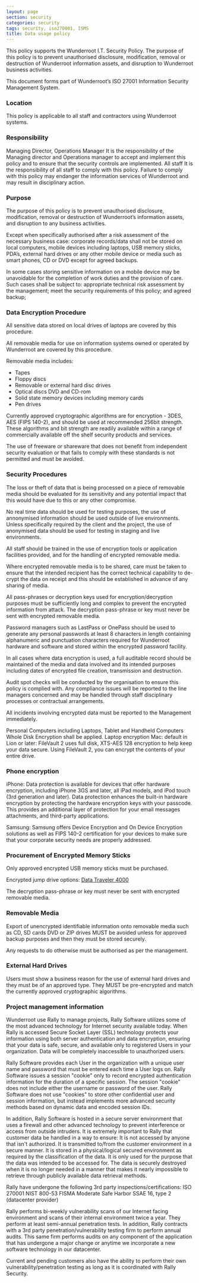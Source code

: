 ```yaml
---
layout: page
section: security
categories: security
tags: security, iso270001, ISMS
title: Data usage policy
---
```

This policy supports the Wunderroot I.T. Security Policy. The purpose of this policy is to prevent unauthorised disclosure, modification, removal or destruction of Wunderroot information assets, and disruption to Wunderroot business activities.

This document forms part of Wunderroot’s ISO 27001 Information Security Management System.

<h3>Location</h3>
This policy is applicable to all staff and contractors using Wunderroot systems.
<h3>Responsibility</h3>
Managing Director, Operations Manager
It is the responsibility of the Managing director and Operations manager to accept and implement this policy and to ensure that the security controls are implemented.
All staff
It is the responsibility of all staff to comply with this policy.
Failure to comply with this policy may endanger the information services of Wunderroot and may result in disciplinary action.


<h3>Purpose</h3>
The purpose of this policy is to prevent unauthorised disclosure, modification, removal or destruction of Wunderroot’s information assets, and disruption to any business activities.

Except when specifically authorised after a risk assessment of the necessary business case: corporate records/data shall not be stored on local computers, mobile devices including laptops, USB memory sticks, PDA’s, external hard drives or any other mobile device or media such as smart phones, CD or DVD except for agreed backups.

In some cases storing sensitive information on a mobile device may be unavoidable for the completion of work duties and the provision of care. Such cases shall be subject to:
appropriate technical risk assessment by the management;
meet the security requirements of this policy; and
agreed backup;

<h3>Data Encryption Procedure</h3>

All sensitive data stored on local drives of laptops are covered by this procedure.

All removable media for use on information systems owned or operated by Wunderroot are covered by this procedure.

Removable media includes:
<ul>
	<li>Tapes</li>
	<li>Floppy discs</li>
	<li>Removable or external hard disc drives</li>
	<li>Optical discs DVD and CD-rom</li>
	<li>Solid state memory devices including memory cards</li>
	<li>Pen drives</li>
</ul>

Currently approved cryptographic algorithms are for encryption - 3DES, AES (FIPS 140-2), and should be used at recommended 256bit strength. These algorithms and bit strength are readily available within a range of commercially available off the shelf security products and services.

The use of freeware or shareware that does not benefit from independent security evaluation or that fails to comply with these standards is not permitted and must be avoided.

<h3>Security Procedures</h3>

The loss or theft of data that is being processed on a piece of removable media should be evaluated for its sensitivity and any potential impact that this would have due to this or any other compromise. 

No real time data should be used for testing purposes, the use of annonymised information should be used outside of live environments. Unless specifically required by the client and the project, the use of anonymised data should be used for testing in staging and live environments.

All staff should be trained in the use of encryption tools or application facilities provided, and for the handling of encrypted removable media. 

Where encrypted removable media is to be shared, care must be taken to ensure that the intended recipient has the correct technical capability to de-crypt the data on receipt and this should be established in advance of any sharing of media.

All pass-phrases or decryption keys used for encryption/decryption purposes must be sufficiently long and complex to prevent the encrypted information from attack. The decryption pass-phrase or key must never be sent with encrypted removable media.

Password managers such as LastPass or OnePass should be used to generate any personal passwords at least 8 characters in length containing alphanumeric and punctuation characters required for Wunderroot hardware and software and stored within the encrypted password facility. 

In all cases where data encryption is used, a full auditable record should be maintained of the media and data involved and its intended purposes including dates of encrypted file creation, transmission and destruction.

Audit spot checks will be conducted by the organisation to ensure this policy is complied with. Any compliance issues will be reported to the line managers concerned and may be handled through staff disciplinary processes or contractual arrangements.

All incidents involving encrypted data must be reported to the Management immediately.

Personal Computers including Laptops, Tablet and Handheld Computers Whole Disk Encryption shall be applied.
Laptop encryption
Mac: default in Lion or later: FileVault 2 uses full disk, XTS-AES 128 encryption to help keep your data secure. Using FileVault 2, you can encrypt the contents of your entire drive.

<h3>Phone encryption</h3>
iPhone: Data protection is available for devices that offer hardware encryption, including iPhone 3GS and later, all iPad models, and iPod touch (3rd generation and later). Data protection enhances the built-in hardware encryption by protecting the hardware encryption keys with your passcode. This provides an additional layer of protection for your email messages attachments, and third-party applications.

Samsung: Samsung offers Device Encryption and On Device Encryption solutions as well as FIPS 140-2 certification for your devices to make sure that your corporate security needs are properly addressed.


<h3>Procurement of Encrypted Memory Sticks</h3>

Only approved encrypted USB memory sticks must be purchased.

Encrypted jump drive options: <a href=http://www.pcworld.com/article/254753/kingston_datatraveler_4000_managed_review_a_fast_affordable_secure_flash_drive.html> Data Traveler 4000 </a>

The decryption pass-phrase or key must never be sent with encrypted removable media.

<h3>Removable Media</h3>

Export of unencrypted identifiable information onto removable media such as CD, SD cards DVD or ZIP drives MUST be avoided unless for approved backup purposes and then they must be stored securely.

Any requests to do otherwise must be authorised as per the management.

<h3>External Hard Drives</h3>

Users must show a business reason for the use of external hard drives and they must be of an approved type. They MUST be pre-encrypted and match the currently approved cryptographic algorithms.

<h3>Project management information</h3>

Wunderroot use Rally to manage projects, Rally Software utilizes some of the most advanced technology for Internet security available today. When Rally is accessed Secure Socket Layer (SSL) technology protects your information using both server authentication and data encryption, ensuring that your data is safe, secure, and available only to registered Users in your organization. Data will be completely inaccessible to unauthorized users.

Rally Software provides each User in the organization with a unique user name and password that must be entered each time a User logs on. Rally Software issues a session "cookie" only to record encrypted authentication information for the duration of a specific session. The session "cookie" does not include either the username or password of the user. Rally Software does not use "cookies" to store other confidential user and session information, but instead implements more advanced security methods based on dynamic data and encoded session IDs.

In addition, Rally Software is hosted in a secure server environment that uses a firewall and other advanced technology to prevent interference or access from outside intruders.
It is extremely important to Rally that customer data be handled in a way to ensure:
It is not accessed by anyone that isn't authorized.
It is transmitted to/from the customer environment in a secure manner.
It is stored in a physical/logical secured environment as required by the 
classification of the data.
It is only used for the purpose that the data was intended to be 
accessed for.
The data is securely destroyed when it is no longer needed in a manner 
that makes it nearly impossible to retrieve through publicly available 
data retrieval methods.

Rally have undergone the following 3rd party inspections/certifications:
ISO 270001
NIST 800-53
FISMA Moderate
Safe Harbor
SSAE 16, type 2 (datacenter provider)

Rally performs bi-weekly vulnerability scans of our Internet facing environment and scans of their internal environment twice a year. They perform at least semi-annual penetration tests. In addition, Rally contracts with a 3rd party penetration/vulnerability testing firm to perform annual audits. This same firm performs audits on any component of the application that has undergone a major change or anytime we incorporate a new software technology in our datacenter.

Current and pending customers also have the ability to perform their own vulnerability/penetration testing as long as it is coordinated with Rally Security.

	